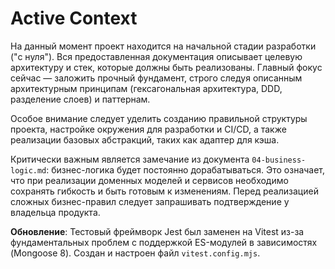 # Active Context

На данный момент проект находится на начальной стадии разработки ("с нуля"). Вся предоставленная документация описывает целевую архитектуру и стек, которые должны быть реализованы. Главный фокус сейчас — заложить прочный фундамент, строго следуя описанным архитектурным принципам (гексагональная архитектура, DDD, разделение слоев) и паттернам.

Особое внимание следует уделить созданию правильной структуры проекта, настройке окружения для разработки и CI/CD, а также реализации базовых абстракций, таких как адаптер для кэша.

Критически важным является замечание из документа `04-business-logic.md`: бизнес-логика будет постоянно дорабатываться. Это означает, что при реализации доменных моделей и сервисов необходимо сохранять гибкость и быть готовым к изменениям. Перед реализацией сложных бизнес-правил следует запрашивать подтверждение у владельца продукта.

**Обновление**: Тестовый фреймворк Jest был заменен на Vitest из-за фундаментальных проблем с поддержкой ES-модулей в зависимостях (Mongoose 8). Создан и настроен файл `vitest.config.mjs`. 